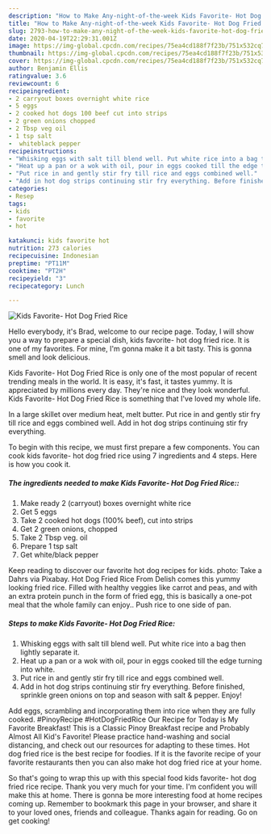 ```yaml
---
description: "How to Make Any-night-of-the-week Kids Favorite- Hot Dog Fried Rice"
title: "How to Make Any-night-of-the-week Kids Favorite- Hot Dog Fried Rice"
slug: 2793-how-to-make-any-night-of-the-week-kids-favorite-hot-dog-fried-rice
date: 2020-04-19T22:29:31.001Z
image: https://img-global.cpcdn.com/recipes/75ea4cd188f7f23b/751x532cq70/kids-favorite-hot-dog-fried-rice-recipe-main-photo.jpg
thumbnail: https://img-global.cpcdn.com/recipes/75ea4cd188f7f23b/751x532cq70/kids-favorite-hot-dog-fried-rice-recipe-main-photo.jpg
cover: https://img-global.cpcdn.com/recipes/75ea4cd188f7f23b/751x532cq70/kids-favorite-hot-dog-fried-rice-recipe-main-photo.jpg
author: Benjamin Ellis
ratingvalue: 3.6
reviewcount: 6
recipeingredient:
- 2 carryout boxes overnight white rice
- 5 eggs
- 2 cooked hot dogs 100 beef cut into strips
- 2 green onions chopped
- 2 Tbsp veg oil
- 1 tsp salt
-  whiteblack pepper
recipeinstructions:
- "Whisking eggs with salt till blend well. Put white rice into a bag then lightly separate it."
- "Heat up a pan or a wok with oil, pour in eggs cooked till the edge turning into white."
- "Put rice in and gently stir fry till rice and eggs combined well."
- "Add in hot dog strips continuing stir fry everything. Before finished, sprinkle green onions on top and season with salt &amp; pepper. Enjoy!"
categories:
- Resep
tags:
- kids
- favorite
- hot

katakunci: kids favorite hot
nutrition: 273 calories
recipecuisine: Indonesian
preptime: "PT11M"
cooktime: "PT2H"
recipeyield: "3"
recipecategory: Lunch

---
```



![Kids Favorite- Hot Dog Fried Rice](https://img-global.cpcdn.com/recipes/75ea4cd188f7f23b/751x532cq70/kids-favorite-hot-dog-fried-rice-recipe-main-photo.jpg)

Hello everybody, it's Brad, welcome to our recipe page. Today, I will show you a way to prepare a special dish, kids favorite- hot dog fried rice. It is one of my favorites. For mine, I'm gonna make it a bit tasty. This is gonna smell and look delicious.

Kids Favorite- Hot Dog Fried Rice is only one of the most popular of recent trending meals in the world. It is easy, it's fast, it tastes yummy. It is appreciated by millions every day. They're nice and they look wonderful. Kids Favorite- Hot Dog Fried Rice is something that I've loved my whole life.

In a large skillet over medium heat, melt butter. Put rice in and gently stir fry till rice and eggs combined well. Add in hot dog strips continuing stir fry everything.


To begin with this recipe, we must first prepare a few components. You can cook kids favorite- hot dog fried rice using 7 ingredients and 4 steps. Here is how you cook it.

##### The ingredients needed to make Kids Favorite- Hot Dog Fried Rice::

1. Make ready 2 (carryout) boxes overnight white rice
1. Get 5 eggs
1. Take 2 cooked hot dogs (100% beef), cut into strips
1. Get 2 green onions, chopped
1. Take 2 Tbsp veg. oil
1. Prepare 1 tsp salt
1. Get  white/black pepper


Keep reading to discover our favorite hot dog recipes for kids. photo: Take a Dahrs via Pixabay. Hot Dog Fried Rice From Delish comes this yummy looking fried rice. Filled with healthy veggies like carrot and peas, and with an extra protein punch in the form of fried egg, this is basically a one-pot meal that the whole family can enjoy.. Push rice to one side of pan. 

##### Steps to make Kids Favorite- Hot Dog Fried Rice:

1. Whisking eggs with salt till blend well. Put white rice into a bag then lightly separate it.
1. Heat up a pan or a wok with oil, pour in eggs cooked till the edge turning into white.
1. Put rice in and gently stir fry till rice and eggs combined well.
1. Add in hot dog strips continuing stir fry everything. Before finished, sprinkle green onions on top and season with salt &amp; pepper. Enjoy!


Add eggs, scrambling and incorporating them into rice when they are fully cooked. #PinoyRecipe #HotDogFriedRice Our Recipe for Today is My Favorite Breakfast! This is a Classic Pinoy Breakfast recipe and Probably Almost All Kid&#39;s Favorite! Please practice hand-washing and social distancing, and check out our resources for adapting to these times. Hot dog fried rice is the best recipe for foodies. If it is the favorite recipe of your favorite restaurants then you can also make hot dog fried rice at your home. 

So that's going to wrap this up with this special food kids favorite- hot dog fried rice recipe. Thank you very much for your time. I'm confident you will make this at home. There is gonna be more interesting food at home recipes coming up. Remember to bookmark this page in your browser, and share it to your loved ones, friends and colleague. Thanks again for reading. Go on get cooking!
